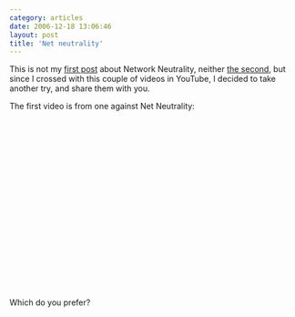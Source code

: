 ```yaml
---
category: articles
date: 2006-12-18 13:06:46
layout: post
title: 'Net neutrality'
---
```


<p>This is not my <a href="//joaobordalo.com/articles/2005/11/02/network-neutrality">first post</a> about Network Neutrality, neither <a href="//joaobordalo.com/articles/2005/11/09/network-neutrality-ii">the second</a>, but since I crossed with this couple of videos in YouTube, I decided to take another try, and share them with you.</p>

<p>The first video is from one against Net Neutrality:</p>

<iframe title="Net neutrality" width="480" height="300" data-src="//www.youtube.com/embed/oPIYxtjLFeI" frameborder="0" allowfullscreen></iframe>

<p>Which do you prefer?</p>
